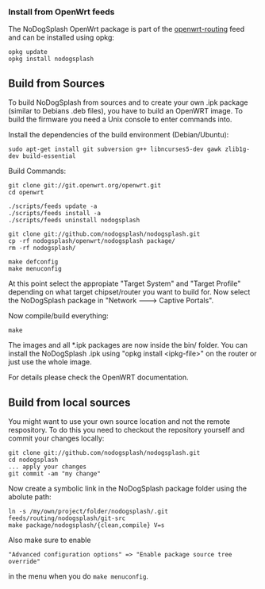 ### Install from OpenWrt feeds

The NoDogSplash OpenWrt package is part of the [openwrt-routing](https://github.com/openwrt-routing/packages) feed and can be installed using opkg:

```
opkg update
opkg install nodogsplash
```

## Build from Sources

To build NoDogSplash from sources and to create your own .ipk
package (similar to Debians .deb files), you have to build an OpenWRT image.
To build the firmware you need a Unix console to enter commands into.

Install the dependencies of the build environment (Debian/Ubuntu):
```
sudo apt-get install git subversion g++ libncurses5-dev gawk zlib1g-dev build-essential
```

Build Commands:
```
git clone git://git.openwrt.org/openwrt.git
cd openwrt

./scripts/feeds update -a
./scripts/feeds install -a
./scripts/feeds uninstall nodogsplash

git clone git://github.com/nodogsplash/nodogsplash.git
cp -rf nodogsplash/openwrt/nodogsplash package/
rm -rf nodogsplash/

make defconfig
make menuconfig
```

At this point select the appropiate "Target System" and "Target Profile"
depending on what target chipset/router you want to build for.
Now select the NoDogSplash package in "Network ---> Captive Portals".

Now compile/build everything:

```
make
```

The images and all *.ipk packages are now inside the bin/ folder.
You can install the NoDogSplash .ipk using "opkg install &lt;ipkg-file&gt;"
on the router or just use the whole image.

For details please check the OpenWRT documentation.

## Build from local sources

You might want to use your own source location and not the remote respository.
To do this you need to checkout the repository yourself and commit your changes locally:

```
git clone git://github.com/nodogsplash/nodogsplash.git
cd nodogsplash
... apply your changes
git commit -am "my change"
```

Now create a symbolic link in the NoDogSplash package folder using the abolute path:

```
ln -s /my/own/project/folder/nodogsplash/.git feeds/routing/nodogsplash/git-src
make package/nodogsplash/{clean,compile} V=s

```

Also make sure to enable

```
"Advanced configuration options" => "Enable package source tree override"
```

in the menu when you do `make menuconfig`.
